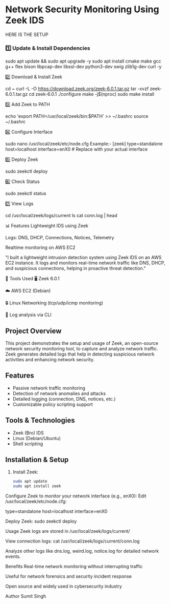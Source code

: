 # Network Security Monitoring Using Zeek IDS
HERE IS THE SETUP

### 1️⃣ Update & Install Dependencies

sudo apt update && sudo apt upgrade -y
sudo apt install cmake make gcc g++ flex bison libpcap-dev libssl-dev python3-dev swig zlib1g-dev curl -y

2️⃣ Download & Install Zeek

cd ~
curl -L -O https://download.zeek.org/zeek-6.0.1.tar.gz
tar -xvzf zeek-6.0.1.tar.gz
cd zeek-6.0.1
./configure
make -j$(nproc)
sudo make install

3️⃣ Add Zeek to PATH

echo 'export PATH=/usr/local/zeek/bin:$PATH' >> ~/.bashrc
source ~/.bashrc

4️⃣ Configure Interface


sudo nano /usr/local/zeek/etc/node.cfg
Example:- 
[zeek]
type=standalone
host=localhost
interface=enX0  # Replace with your actual interface

5️⃣ Deploy Zeek

sudo zeekctl deploy

6️⃣ Check Status

sudo zeekctl status

7️⃣ View Logs

cd /usr/local/zeek/logs/current
ls
cat conn.log | head

📊 Features
Lightweight IDS using Zeek

Logs: DNS, DHCP, Connections, Notices, Telemetry

Realtime monitoring on AWS EC2


"I built a lightweight intrusion detection system using Zeek IDS on an AWS EC2 instance. It logs and monitors real-time network traffic like DNS, DHCP, and suspicious connections, helping in proactive threat detection."

📌 Tools Used
🖥️ Zeek 6.0.1

☁️ AWS EC2 (Debian)

🔒 Linux Networking (tcp/udp/icmp monitoring)

📄 Log analysis via CLI



## Project Overview  
This project demonstrates the setup and usage of Zeek, an open-source network security monitoring tool, to capture and analyze network traffic. Zeek generates detailed logs that help in detecting suspicious network activities and enhancing network security.

## Features  
- Passive network traffic monitoring  
- Detection of network anomalies and attacks  
- Detailed logging (connection, DNS, notices, etc.)  
- Customizable policy scripting support  

## Tools & Technologies  
- Zeek (Bro) IDS  
- Linux (Debian/Ubuntu)  
- Shell scripting  

## Installation & Setup  
1. Install Zeek:  
   ```bash
   sudo apt update
   sudo apt install zeek
Configure Zeek to monitor your network interface (e.g., enX0):
Edit /usr/local/zeek/etc/node.cfg:

type=standalone
host=localhost
interface=enX0




Deploy Zeek:
sudo zeekctl deploy


Usage
Zeek logs are stored in /usr/local/zeek/logs/current/

View connection logs:   cat /usr/local/zeek/logs/current/conn.log

Analyze other logs like dns.log, weird.log, notice.log for detailed network events.

Benefits
Real-time network monitoring without interrupting traffic

Useful for network forensics and security incident response

Open source and widely used in cybersecurity industry

Author
Sumit Singh
